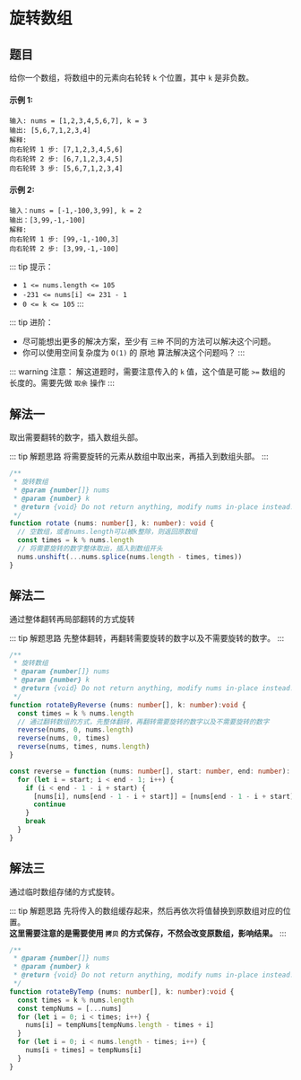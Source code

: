 # 旋转数组

## 题目
给你一个数组，将数组中的元素向右轮转 `k` 个位置，其中 `k` 是非负数。

#### 示例 1:
```
输入: nums = [1,2,3,4,5,6,7], k = 3
输出: [5,6,7,1,2,3,4]
解释:
向右轮转 1 步: [7,1,2,3,4,5,6]
向右轮转 2 步: [6,7,1,2,3,4,5]
向右轮转 3 步: [5,6,7,1,2,3,4]
```

#### 示例 2:
```
输入：nums = [-1,-100,3,99], k = 2
输出：[3,99,-1,-100]
解释: 
向右轮转 1 步: [99,-1,-100,3]
向右轮转 2 步: [3,99,-1,-100]
```

::: tip 提示：
- `1 <= nums.length <= 105`
- `-231 <= nums[i] <= 231 - 1`
- `0 <= k <= 105`
:::

::: tip 进阶：
- 尽可能想出更多的解决方案，至少有 `三种` 不同的方法可以解决这个问题。
- 你可以使用空间复杂度为 `O(1)` 的 原地 算法解决这个问题吗？
:::

::: warning 注意：
解这道题时，需要注意传入的 `k` 值，这个值是可能 `>=` 数组的长度的。需要先做 `取余` 操作
:::

## 解法一
取出需要翻转的数字，插入数组头部。

::: tip 解题思路
将需要旋转的元素从数组中取出来，再插入到数组头部。
:::

```ts
/**
 * 旋转数组
 * @param {number[]} nums
 * @param {number} k
 * @return {void} Do not return anything, modify nums in-place instead.
 */
function rotate (nums: number[], k: number): void {
  // 空数组，或者nums.length可以被k整除，则返回原数组
  const times = k % nums.length
  // 将需要旋转的数字整体取出，插入到数组开头
  nums.unshift(...nums.splice(nums.length - times, times))
}
```

## 解法二
通过整体翻转再局部翻转的方式旋转

::: tip 解题思路
先整体翻转，再翻转需要旋转的数字以及不需要旋转的数字。
:::

```ts
/**
 * 旋转数组
 * @param {number[]} nums
 * @param {number} k
 * @return {void} Do not return anything, modify nums in-place instead.
 */
function rotateByReverse (nums: number[], k: number):void {
  const times = k % nums.length
  // 通过翻转数组的方式，先整体翻转，再翻转需要旋转的数字以及不需要旋转的数字
  reverse(nums, 0, nums.length)
  reverse(nums, 0, times)
  reverse(nums, times, nums.length)
}

const reverse = function (nums: number[], start: number, end: number): void {
  for (let i = start; i < end - 1; i++) {
    if (i < end - 1 - i + start) {
      [nums[i], nums[end - 1 - i + start]] = [nums[end - 1 - i + start], nums[i]]
      continue
    }
    break
  }
}
```

## 解法三
通过临时数组存储的方式旋转。

::: tip 解题思路
先将传入的数组缓存起来，然后再依次将值替换到原数组对应的位置。<br>
**这里需要注意的是需要使用 `拷贝` 的方式保存，不然会改变原数组，影响结果。**
:::

```ts
/**
 * @param {number[]} nums
 * @param {number} k
 * @return {void} Do not return anything, modify nums in-place instead.
 */
function rotateByTemp (nums: number[], k: number):void {
  const times = k % nums.length
  const tempNums = [...nums]
  for (let i = 0; i < times; i++) {
    nums[i] = tempNums[tempNums.length - times + i]
  }
  for (let i = 0; i < nums.length - times; i++) {
    nums[i + times] = tempNums[i]
  }
}
```
